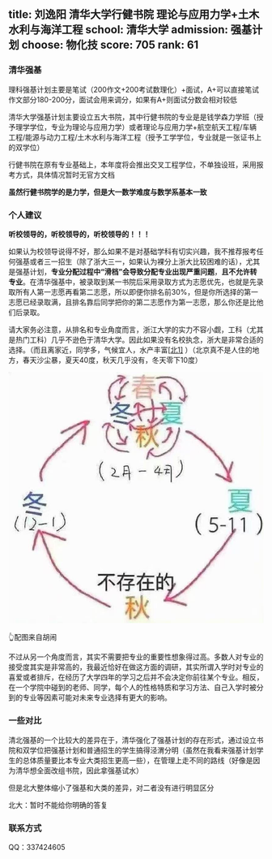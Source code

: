 title: 刘逸阳 清华大学行健书院 理论与应用力学+土木水利与海洋工程
school: 清华大学
admission: 强基计划
choose: 物化技
score: 705
rank: 61
---

### 清华强基

理科强基计划主要是笔试（200作文+200考试数理化）+面试，A+可以直接笔试作文部分180-200分，面试会用来调分，如果有A+则面试分数会相对较低

清华大学强基计划主要设立五大书院，其中行健书院的专业是是钱学森力学班（授予理学学位，专业为理论与应用力学）或者理论与应用力学+航空航天工程/车辆工程/能源与动力工程/土木水利与海洋工程（授予工学学位，专业就是一张证书上的双学位）

行健书院在原有专业基础上，本年度将会推出交叉工程学位，不单独设班，采用报考方式，具体情况暂时无官方文档

**虽然行健书院学的是力学，但是大一数学难度与数学系基本一致**

### 个人建议

**听校领导的，听校领导的，听校领导的！！！**

如果认为校领导说得不好，那么如果不是对基础学科有切实兴趣，我不推荐报考任何强基或者三一招生（除了浙大三一，如果认为裸分上浙大比较困难的话），尤其是强基计划，**专业分配过程中“滑档”会导致分配专业出现严重问题**，**且不允许转专业**。在清华强基中，被录取到某一书院后采用录取方式为志愿优先，也就是先录取所有人第一志愿再看第二志愿，所以即便你排名前30%，但是你所选择的第一志愿已经录取满，且排名靠后同学把你的第二志愿作为第一志愿，那么你还是比他们后录取。

请大家务必注意，从排名和专业角度而言，浙江大学的实力不容小觑，工科（尤其是热门工科）几乎不逊色于清华大学。因此如果没有名校执念，浙大是非常合适的选择。（而且离家近，同学多，气候宜人，水产丰富[[北1\]](#_msocom_1) ）（北京真不是人住的地方，春天沙尘暴，夏天40度，秋天几乎没有，冬天零下10度）

![W7N3JCAYADAFK](.\assets\clip_image002-1722944760836-2.jpg)

👆配图来自胡闹

不过从另一个角度而言，其实不需要把专业的重要性想象得过高。多数人对专业的接受度其实是非常高的，我最近恰好在做这方面的调研，其实所谓入学时对专业的喜爱或者排斥，在经历了大学四年的学习之后并不会决定你前往某个专业。相反，在一个学院中碰到的老师、同学，每个人的性格特质和学习方法、自己入学时被分到的专业等因素可能对未来专业选择有更大的影响。

### 一些对比

清北强基的一个比较大的差异在于，清华强化了强基计划的存在形式，通过设立书院和双学位把强基计划和普通招生的学生搞得泾渭分明（虽然在我看来强基计划学生的总体质量要比本专业大类招生更高一些），在管理上走不同的路线（好像是因为清华想全面改组书院，因此拿强基试水）

但是北大整体缩小了强基和大类的差异，对二者没有进行明显区分

北大：暂时不能给你明确的答复

### 联系方式

QQ：337424605